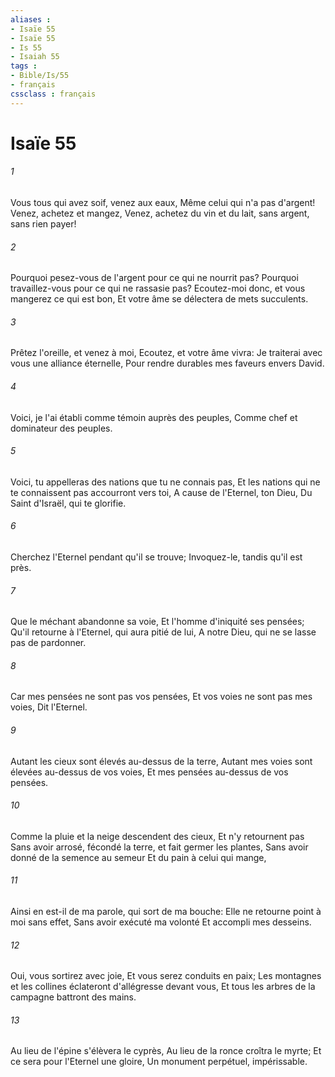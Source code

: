 ```yaml
---
aliases : 
- Isaïe 55
- Isaïe 55
- Is 55
- Isaiah 55
tags : 
- Bible/Is/55
- français
cssclass : français
---
```


# Isaïe 55

###### 1
Vous tous qui avez soif, venez aux eaux, Même celui qui n'a pas d'argent! Venez, achetez et mangez, Venez, achetez du vin et du lait, sans argent, sans rien payer!
###### 2
Pourquoi pesez-vous de l'argent pour ce qui ne nourrit pas? Pourquoi travaillez-vous pour ce qui ne rassasie pas? Ecoutez-moi donc, et vous mangerez ce qui est bon, Et votre âme se délectera de mets succulents.
###### 3
Prêtez l'oreille, et venez à moi, Ecoutez, et votre âme vivra: Je traiterai avec vous une alliance éternelle, Pour rendre durables mes faveurs envers David.
###### 4
Voici, je l'ai établi comme témoin auprès des peuples, Comme chef et dominateur des peuples.
###### 5
Voici, tu appelleras des nations que tu ne connais pas, Et les nations qui ne te connaissent pas accourront vers toi, A cause de l'Eternel, ton Dieu, Du Saint d'Israël, qui te glorifie.
###### 6
Cherchez l'Eternel pendant qu'il se trouve; Invoquez-le, tandis qu'il est près.
###### 7
Que le méchant abandonne sa voie, Et l'homme d'iniquité ses pensées; Qu'il retourne à l'Eternel, qui aura pitié de lui, A notre Dieu, qui ne se lasse pas de pardonner.
###### 8
Car mes pensées ne sont pas vos pensées, Et vos voies ne sont pas mes voies, Dit l'Eternel.
###### 9
Autant les cieux sont élevés au-dessus de la terre, Autant mes voies sont élevées au-dessus de vos voies, Et mes pensées au-dessus de vos pensées.
###### 10
Comme la pluie et la neige descendent des cieux, Et n'y retournent pas Sans avoir arrosé, fécondé la terre, et fait germer les plantes, Sans avoir donné de la semence au semeur Et du pain à celui qui mange,
###### 11
Ainsi en est-il de ma parole, qui sort de ma bouche: Elle ne retourne point à moi sans effet, Sans avoir exécuté ma volonté Et accompli mes desseins.
###### 12
Oui, vous sortirez avec joie, Et vous serez conduits en paix; Les montagnes et les collines éclateront d'allégresse devant vous, Et tous les arbres de la campagne battront des mains.
###### 13
Au lieu de l'épine s'élèvera le cyprès, Au lieu de la ronce croîtra le myrte; Et ce sera pour l'Eternel une gloire, Un monument perpétuel, impérissable.
